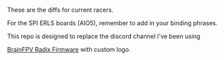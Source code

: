 These are the diffs for current racers.

For the SPI ERLS boards (AIO5), remember to add in your binding phrases.

This repo is designed to replace the discord channel I've been using

[BrainFPV Radix Firmware](https://www.brainfpv.com/blog/osdlogo/mayanhawk/) with custom logo.
